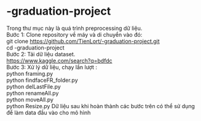 # -graduation-project  
Trong thư mục này là quá trình preprocessing dữ liệu.  
Bước 1: Clone repository về máy và di chuyển vào đó:  
  git clone https://github.com/TienLort/-graduation-project.git  
  cd -graduation-project  
Bước 2: Tải dữ liệu dataset.  
  https://www.kaggle.com/search?q=bdfdc  
Bước 3: Xử lý dữ liệu, chạy lần lượt :  
  python framing.py  
  python findfaceFR_folder.py  
  python delLastFile.py  
  python renameAll.py  
  python moveAll.py  
  python Resize.py
Dữ liệu sau khi hoàn thành các bước trên có thể sử dụng để làm data đầu vào cho mô hình
  
